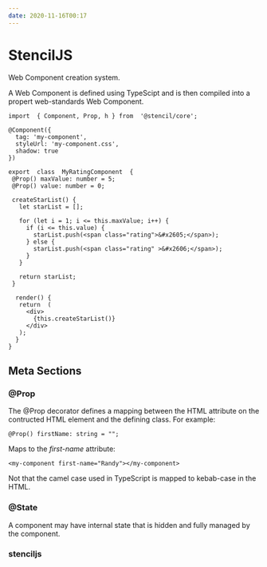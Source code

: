 ```yaml
---
date: 2020-11-16T00:17
---
```



# StencilJS

Web Component creation system.

A Web Component is defined using TypeScipt and is then compiled into
a propert web-standards Web Component.

```
import  { Component, Prop, h } from  '@stencil/core';

@Component({
  tag: 'my-component',
  styleUrl: 'my-component.css',
  shadow: true
})

export  class  MyRatingComponent  {
 @Prop() maxValue: number = 5;
 @Prop() value: number = 0;

 createStarList() {
   let starList = [];

   for (let i = 1; i <= this.maxValue; i++) {
     if (i <= this.value) {
       starList.push(<span class="rating">&#x2605;</span>);
     } else {
       starList.push(<span class="rating" >&#x2606;</span>);
     }
   }

   return starList;
 }

  render() {
   return  (
     <div>
       {this.createStarList()}
     </div>
   );
  }
}
```

## Meta Sections

### @Prop

The @Prop decorator defines a mapping between the HTML attribute 
on the contructed HTML element and the defining class.
For example:
```
@Prop() firstName: string = "";
```
Maps to the *first-name* attribute:
```
<my-component first-name="Randy"></my-component>
```
Not that the camel case used in TypeScript is mapped to
kebab-case in the HTML.

### @State

A component may have internal state that is hidden and fully
managed by the component.

### stenciljs
